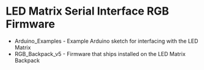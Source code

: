 LED Matrix Serial Interface RGB Firmware
=======================================

* Arduino_Examples - Example Arduino sketch for interfacing with the LED Matrix
* RGB_Backpack_v5 - Firmware that ships installed on the LED Matrix Backpack
